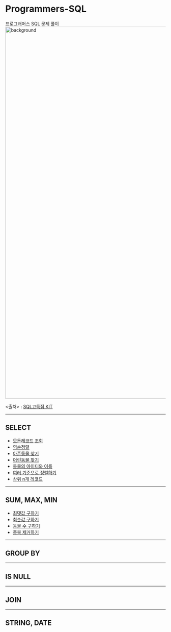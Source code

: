 # Programmers-SQL

프로그래머스 SQL 문제 풀이
<img width="1166" alt="background" src="https://user-images.githubusercontent.com/48948636/112016825-67dbfb00-8b70-11eb-9fd7-0f79f244937b.png">

<출처> : [SQL고득점 KIT](https://programmers.co.kr/learn/challenges)

------------------------
## SELECT
  * [모든레코드 조회](https://github.com/Youngprize33/Programmers-SQL/blob/6ae8c103d729ad068f65e455f587792b4c8b5756/SELECT/1.%20%EB%AA%A8%EB%93%A0%EB%A0%88%EC%BD%94%EB%93%9C%20%EC%A1%B0%ED%9A%8C.md)
  * [역순정렬](https://github.com/Youngprize33/Programmers-SQL/blob/d1bff00be8a0302226537e5315d458d5e54e26d7/SELECT/2.%20%EC%97%AD%EC%88%9C%EC%A0%95%EB%A0%AC.md)
  * [아픈동물 찾기](https://github.com/Youngprize33/Programmers-SQL/blob/922237405e6fd9d45b7390386b71854c54bfae54/SELECT/3.%20%EC%95%84%ED%94%88%20%EB%8F%99%EB%AC%BC%20%EC%B0%BE%EA%B8%B0.md)
  * [어린동물 찾기](https://github.com/Youngprize33/Programmers-SQL/blob/e735b84eb60e686a64890b80805617bb1b6fbd11/SELECT/3.%20%EC%95%84%ED%94%88%20%EB%8F%99%EB%AC%BC%20%EC%B0%BE%EA%B8%B0.md)
  * [동물의 아이디와 이름](https://github.com/Youngprize33/Programmers-SQL/blob/a8ab952c7c2563a1493a81f39c98306691cdc2f3/SELECT/5.%20%EB%8F%99%EB%AC%BC%EC%9D%98%20%EC%95%84%EC%9D%B4%EB%94%94%EC%99%80%20%EC%9D%B4%EB%A6%84.md)
  * [여러 기준으로 정렬하기](https://github.com/Youngprize33/Programmers-SQL/blob/a56dc33fd6799db00dc4ccf67e5265e7199fcc12/SELECT/6.%20%EC%97%AC%EB%9F%AC%20%EA%B8%B0%EC%A4%80%EC%9C%BC%EB%A1%9C%20%EC%A0%95%EB%A0%AC%ED%95%98%EA%B8%B0.md)
  * [상위 n개 레코드](https://github.com/Youngprize33/Programmers-SQL/blob/04b5e3206a1d697cbf5730a48cf84b5c3d78e62c/SELECT/7.%20%EC%83%81%EC%9C%84%20n%EA%B0%9C%20%EB%A0%88%EC%BD%94%EB%93%9C.md)
-----------------------
## SUM, MAX, MIN
  * [최댓값 구하기](https://github.com/Youngprize33/Programmers-SQL/blob/1a4b6a097d121482f6f6c771c5022ae89f80126d/SUM,%20MAX,%20MIN/1.%20%EC%B5%9C%EB%8C%93%EA%B0%92%20%EA%B5%AC%ED%95%98%EA%B8%B0.md)
  * [최솟값 구하기](https://github.com/Youngprize33/Programmers-SQL/blob/b8c6ec364e35fb0837880711c7aa772b50a1dfb5/SUM,%20MAX,%20MIN/2.%20%EC%B5%9C%EC%86%9F%EA%B0%92%20%EA%B5%AC%ED%95%98%EA%B8%B0.md)
  * [동물 수 구하기](https://github.com/Youngprize33/Programmers-SQL/blob/29541c9bb830ab3287633741aab30e330022de48/SUM,%20MAX,%20MIN/3.%20%EB%8F%99%EB%AC%BC%20%EC%88%98%20%EA%B5%AC%ED%95%98%EA%B8%B0.md)
  * [중복 제거하기](https://github.com/Youngprize33/Programmers-SQL/blob/f33bccdf29e5b76360c04f722f11c711704e6cb5/SUM,%20MAX,%20MIN/4.%20%EC%A4%91%EB%B3%B5%20%EC%A0%9C%EA%B1%B0%ED%95%98%EA%B8%B0.md)

-------------------------
## GROUP BY



--------------------------
## IS NULL



--------------------------
## JOIN


------------------------
## STRING, DATE
